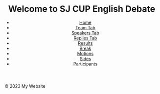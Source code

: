 <!DOCTYPE html>
<html>
<head>
	<title>My Website</title>
</head>
<body>
	<header>
		<h1>Welcome to SJ CUP English Debate</h1>
		<nav>
			<ul>
				<li><a href="#">Home</a></li>
				<li><a href="#">Team Tab</a></li>
				<li><a href="#">Speakers Tab</a></li>
        <li><a href="#">Replies Tab</a></li>
        <li><a href="#">Results</a></li>
        <li><a href="#">Break</a></li>
        <li><a href="#">Motions</a></li>
        <li><a href="#">Sides</a></li>
        <li><a href="#">Participants</a></li>
			</ul>
		</nav>
	</header>
	<main>
		<!-- Your website content goes here -->
	</main>
	<footer>
		<p>&copy; 2023 My Website</p>
	</footer>
</body>
</html>
